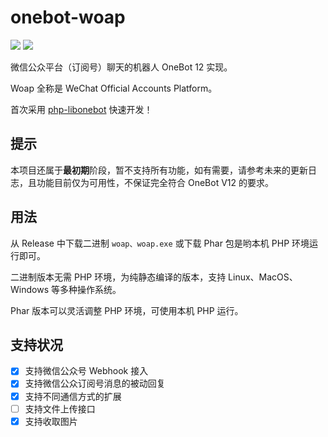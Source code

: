 # onebot-woap

![](https://img.shields.io/badge/OneBot-12-black)
![](https://img.shields.io/github/license/zhamao-robot/zhamao-framework?label=License)

微信公众平台（订阅号）聊天的机器人 OneBot 12 实现。

Woap 全称是 WeChat Official Accounts Platform。

首次采用 [php-libonebot](https://github.com/botuniverse/php-libonebot) 快速开发！

## 提示

本项目还属于**最初期**阶段，暂不支持所有功能，如有需要，请参考未来的更新日志，且功能目前仅为可用性，不保证完全符合 OneBot V12 的要求。

## 用法

从 Release 中下载二进制 `woap、woap.exe` 或下载 Phar 包是哟本机 PHP 环境运行即可。

二进制版本无需 PHP 环境，为纯静态编译的版本，支持 Linux、MacOS、Windows 等多种操作系统。

Phar 版本可以灵活调整 PHP 环境，可使用本机 PHP 运行。

## 支持状况

- [X] 支持微信公众号 Webhook 接入
- [X] 支持微信公众订阅号消息的被动回复
- [X] 支持不同通信方式的扩展
- [ ] 支持文件上传接口
- [X] 支持收取图片
